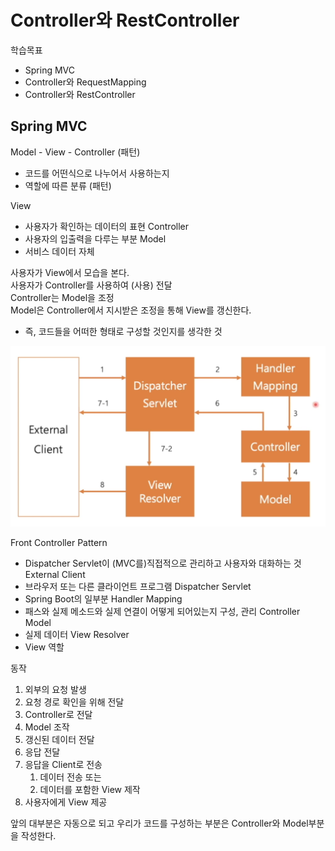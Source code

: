 # Controller와 RestController

학습목표
- Spring MVC
- Controller와 RequestMapping
- Controller와 RestController

## Spring MVC

Model - View - Controller (패턴)  
- 코드를 어떤식으로 나누어서 사용하는지
- 역할에 따른 분류 (패턴)

View  
- 사용자가 확인하는 데이터의 표현
Controller  
- 사용자의 입출력을 다루는 부분
Model
- 서비스 데이터 자체

사용자가 View에서 모습을 본다.  
사용자가 Controller를 사용하여 (사용) 전달  
Controller는 Model을 조정  
Model은 Controller에서 지시받은 조정을 통해 View를 갱신한다.  
- 즉, 코드들을 어떠한 형태로 구성할 것인지를 생각한 것

![image](../image/SpringMVC.png)

Front Controller Pattern  
- Dispatcher Servlet이 (MVC를)직접적으로 관리하고 사용자와 대화하는 것  
External Client  
- 브라우저 또는 다른 클라이언트 프로그램
Dispatcher Servlet  
- Spring Boot의 일부분
Handler Mapping  
- 패스와 실제 메소드와 실제 연결이 어떻게 되어있는지 구성, 관리
Controller  
Model  
- 실제 데이터
View Resolver  
- View 역할

동작  
1. 외부의 요청 발생
2. 요청 경로 확인을 위해 전달
3. Controller로 전달
4. Model 조작
5. 갱신된 데이터 전달
6. 응답 전달
7. 응답을 Client로 전송
   1. 데이터 전송 또는
   2. 데이터를 포함한 View 제작
8. 사용자에게 View 제공

앞의 대부분은 자동으로 되고 우리가 코드를 구성하는 부분은 Controller와 Model부분을 작성한다.

